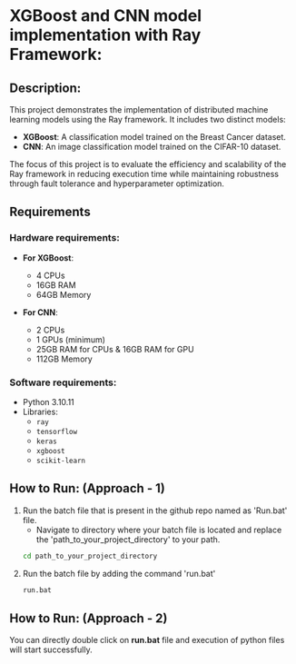 # XGBoost and CNN model implementation with Ray Framework:

## Description:

This project demonstrates the implementation of distributed machine learning models using the Ray framework. It includes two distinct models:
- **XGBoost**: A classification model trained on the Breast Cancer dataset.
- **CNN**: An image classification model trained on the CIFAR-10 dataset.

The focus of this project is to evaluate the efficiency and scalability of the Ray framework in reducing execution time while maintaining robustness through fault tolerance and hyperparameter optimization.

## Requirements

### Hardware requirements:
- **For XGBoost**:
  - 4 CPUs
  - 16GB RAM
  - 64GB Memory
     
- **For CNN**:
  - 2 CPUs
  - 1 GPUs (minimum)
  - 25GB RAM for CPUs & 16GB RAM for GPU
  - 112GB Memory 

### Software requirements:
- Python 3.10.11
- Libraries:
  - `ray`
  - `tensorflow`
  - `keras`
  - `xgboost`
  - `scikit-learn`


## How to Run: (Approach - 1)

1. Run the batch file that is present in the github repo named as 'Run.bat' file.
   - Navigate to directory where your batch file is located and replace the 'path_to_your_project_directory' to your path.
    ```bash
   cd path_to_your_project_directory
2. Run the batch file by adding the command 'run.bat'
   ```bash
   run.bat
   
## How to Run: (Approach - 2)

You can directly double click on **run.bat** file and execution of python files will start successfully.



